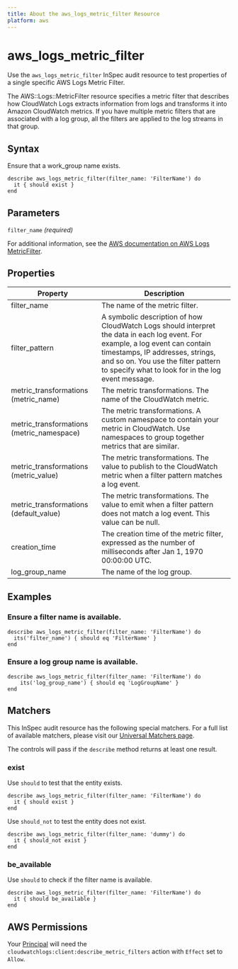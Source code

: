 ```yaml
---
title: About the aws_logs_metric_filter Resource
platform: aws
---
```


# aws\_logs\_metric\_filter

Use the `aws_logs_metric_filter` InSpec audit resource to test properties of a single specific AWS Logs Metric Filter.

The AWS::Logs::MetricFilter resource specifies a metric filter that describes how CloudWatch Logs extracts information from logs and transforms it into Amazon CloudWatch metrics. If you have multiple metric filters that are associated with a log group, all the filters are applied to the log streams in that group.

## Syntax

Ensure that a work_group name exists.

    describe aws_logs_metric_filter(filter_name: 'FilterName') do
      it { should exist }
    end

## Parameters

`filter_name` _(required)_

For additional information, see the [AWS documentation on AWS Logs MetricFilter](https://docs.aws.amazon.com/AWSCloudFormation/latest/UserGuide/aws-resource-logs-metricfilter.html).

## Properties

| Property | Description|
| --- | --- |
| filter_name | The name of the metric filter. |
| filter_pattern | A symbolic description of how CloudWatch Logs should interpret the data in each log event. For example, a log event can contain timestamps, IP addresses, strings, and so on. You use the filter pattern to specify what to look for in the log event message. |
| metric_transformations (metric_name) | The metric transformations. The name of the CloudWatch metric. |
| metric_transformations (metric_namespace) | The metric transformations. A custom namespace to contain your metric in CloudWatch. Use namespaces to group together metrics that are similar. |
| metric_transformations (metric_value) | The metric transformations. The value to publish to the CloudWatch metric when a filter pattern matches a log event. |
| metric_transformations (default_value) | The metric transformations. The value to emit when a filter pattern does not match a log event. This value can be null. |
| creation_time | The creation time of the metric filter, expressed as the number of milliseconds after Jan 1, 1970 00:00:00 UTC. |
| log_group_name | The name of the log group. |

## Examples

### Ensure a filter name is available.
    describe aws_logs_metric_filter(filter_name: 'FilterName') do
      its('filter_name') { should eq 'FilterName' }
    end

### Ensure a log group name is available.
    describe aws_logs_metric_filter(filter_name: 'FilterName') do
        its('log_group_name') { should eq 'LogGroupName' }
    end

## Matchers

This InSpec audit resource has the following special matchers. For a full list of available matchers, please visit our [Universal Matchers page](https://www.inspec.io/docs/reference/matchers/).

The controls will pass if the `describe` method returns at least one result.

### exist

Use `should` to test that the entity exists.

    describe aws_logs_metric_filter(filter_name: 'FilterName') do
      it { should exist }
    end

Use `should_not` to test the entity does not exist.

    describe aws_logs_metric_filter(filter_name: 'dummy') do
      it { should_not exist }
    end

### be_available

Use `should` to check if the filter name is available.

    describe aws_logs_metric_filter(filter_name: 'FilterName') do
      it { should be_available }
    end

## AWS Permissions

Your [Principal](https://docs.aws.amazon.com/IAM/latest/UserGuide/intro-structure.html#intro-structure-principal) will need the `cloudwatchlogs:client:describe_metric_filters` action with `Effect` set to `Allow`.